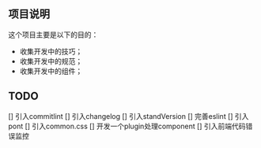 ## 项目说明
这个项目主要是以下的目的：
- 收集开发中的技巧；
- 收集开发中的规范；
- 收集开发中的组件；

## TODO
[] 引入commitlint
[] 引入changelog
[] 引入standVersion
[] 完善eslint
[] 引入pont
[] 引入common.css
[] 开发一个plugin处理component
[] 引入前端代码错误监控